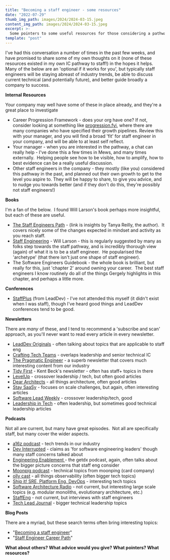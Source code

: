 ```yaml
---
title: "Becoming a staff engineer - some resources"
date: "2022-07-29"
thumb_img_path: images/2024/2024-03-15.jpeg 
content_img_path: images/2024/2024-03-15.jpeg
excerpt: >-
  Some pointers to some useful resources for those considering a pathway into staff engineering.
template: "post"
---
```


I've had this conversation a number of times in the past few weeks, and have promised to share some of my own thoughts on it (none of these resources existed in my own IC pathway to staff!) in the hopes it helps.  Many of the below are an 'optional if it works for you', but typically staff engineers will be staying abreast of industry trends, be able to discuss current technical (and potentially future), and better guide broadly a company to success.

**Internal Resources**

Your company may well have some of these in place already, and they're a great place to investigate

-   Career Progression Framework - does your org have one? If not, consider looking at something like [progression.fyi](https://progression.fyi), where there are many companies who have specified their growth pipelines.  Review this with your manager, and you will find a broad 'fit' for staff engineer in your company, and will be able to at least self reflect.
-   Your manager - when you are interested in the pathway, a chat can really help - I've done this a few times in Mews, and many times externally.  Helping people see how to be visible, how to amplify, how to best evidence can be a really useful discussion.
-   Other staff engineers in the company - they mostly (like you) considered this pathway in the past, and planned out their own growth to get to the level you aspire to.  They will be happy to share, to give you advice, and to nudge you towards better (and if they don't do this, they're possibly not staff engineers!)

**Books**

I'm a fan of the below.  I found Will Larson's book perhaps more insightful, but each of these are useful.

-   [The Staff Engineers Path](https://newsletter.pragmaticengineer.com/p/the-staff-engineers-path) - (link is insights by Tanya Reilly, the author).  It covers nicely some of the changes expected in mindset and activity as you reach staff.
-   [Staff Engineering](https://staffeng.com/) - Will Larson - this is regularly suggested by many as folks step towards the staff pathway, and is incredibly thorough view (again) of what it is to be a staff engineer.  He popularised the 'archetype' (that there isn't just one shape of staff engineer).
-   The Software Engineers Guidebook - the whole book is brilliant, but really for this, just 'chapter 2' around owning your career.  The best staff engineers I know routinely do all of the things Gergely highlights in this chapter, and perhaps a little more. 

**Conferences**

-   [StaffPlus](https://leaddev.com/staffplus-london) (from LeadDev) - I've not attended this myself (it didn't exist when I was staff), though I've heard good things and LeadDev conferences tend to be good.

**Newsletters**

There are *many* of these, and I tend to recommend a 'subscribe and scan' approach, as you'll never want to read every article in every newsletter.

-   [LeadDev Originals](https://www.linkedin.com/newsletters/leaddev-originals-6912062041419616256/) - often talking about topics that are applicable to staff eng
-   [Crafting Tech Teams](https://craftingtechteams.substack.com/subscribe) - overlaps leadership and senior technical IC
-   [The Pragmatic Engineer](https://blog.pragmaticengineer.com/newsletter/) - a superb newsletter that covers much interesting content from our industry
-   [Tidy First](https://tidyfirst.substack.com/subscribe) - Kent Beck's newsletter - often has staff+ topics in there
-   [LevelUp](https://levelup.patkua.com/) - crossover leadership / tech, but often good articles
-   [Dear Architects](https://www.deararchitects.xyz/) - all things architecture, often good articles
-   [Stay SaaSy](https://blog.staysaasy.com/subscribe) - focuses on scale challenges, but again, often interesting articles
-   [Software Lead Weekly](https://softwareleadweekly.com/) - crossover leadership/tech, good
-   [Leadership in Tech](https://newsletter.leadershipintech.com/) - often leadership, but sometimes good technical leadership articles

**Podcasts**

Not all are current, but many have great episodes.  Not all are specifically staff, but many cover the wider aspects.

-   [a16z podcast](https://podcasts.apple.com/gb/podcast/a16z-podcast/id842818711) - tech trends in our industry
-   [Dev Interrupted](https://podcasts.apple.com/gb/podcast/dev-interrupted/id1537003676) - claims as 'for software engineering leaders' though many staff concerns talked about
-   [Engineering Enablement ](https://podcasts.apple.com/gb/podcast/engineering-enablement-by-abi-noda/id1619140476)- the getdx podcast, again, often talks about the bigger picture concerns that staff eng consider
-   [Moonpig podcast](https://podcasts.apple.com/gb/podcast/moonpig-technology-podcast/id1469387549) - technical topics from moonping (card company)
-   [olly cast](https://podcasts.apple.com/gb/podcast/o11ycast/id1399777237) - all things observability (often bigger tech topics)
-   [Ship it! SRE, Platform Eng, DevOps](https://podcasts.apple.com/gb/podcast/ship-it-sre-platform-engineering-devops/id1570698802) - interesting tech topics
-   [Software Architecture Radio](https://podcasts.apple.com/gb/podcast/software-architecture-radio/id1188011537) - not current, but interesting large scale topics (e.g. modular monoliths, evolutionary architecture, etc.)
-   [StaffEng](https://podcasts.apple.com/gb/podcast/staffeng/id1559261829) - not current, but interviews with staff engineers
-   [Tech Lead Journal](https://podcasts.apple.com/gb/podcast/tech-lead-journal/id1523421550) - bigger technical leadership topics

**Blog Posts**

There are a myriad, but these search terms often bring interesting topics:

-   "[Becoming a staff engineer](https://www.google.com/search?q=becoming+staff+engineer&sca_esv=7f485625a55f820f&sxsrf=ACQVn0-hg0MFQ4N_JWaR-HiPXQXkSbsyUg%3A1710495357571&ei=fRb0ZbG_IqDThbIPp5yVUA&ved=0ahUKEwjx8bXh-_WEAxWgaUEAHSdOBQoQ4dUDCBA&uact=5&oq=becoming+staff+engineer&gs_lp=Egxnd3Mtd2l6LXNlcnAiF2JlY29taW5nIHN0YWZmIGVuZ2luZWVyMgUQABiABDILEAAYgAQYigUYhgMyCxAAGIAEGIoFGIYDMgsQABiABBiKBRiGAzILEAAYgAQYigUYhgNIqAlQtgJYtgJwAngAkAEAmAF7oAF7qgEDMC4xuAEDyAEA-AEBmAIDoAKGAcICDhAAGIAEGIoFGIYDGLADmAMAiAYBkAYFkgcDMi4xoAesAw&sclient=gws-wiz-serp)"
-   "[Staff Engineer Career Path](https://www.google.com/search?q=Staff+Engineer+Career+Path&sca_esv=7f485625a55f820f&sxsrf=ACQVn0_hSmhudtuXQpuiJEi_F86hbV1FHw%3A1710495360740&ei=gBb0ZePtLOrOhbIPwtS64AI&ved=0ahUKEwjjrffi-_WEAxVqZ0EAHUKqDiwQ4dUDCBA&uact=5&oq=Staff+Engineer+Career+Path&gs_lp=Egxnd3Mtd2l6LXNlcnAiGlN0YWZmIEVuZ2luZWVyIENhcmVlciBQYXRoMgUQABiABDIGEAAYFhgeMgYQABgWGB4yCxAAGIAEGIoFGIYDMgsQABiABBiKBRiGAzILEAAYgAQYigUYhgMyCxAAGIAEGIoFGIYDSI8kUIAFWM8icAF4AZABAJgBfKAB9hKqAQQxNy45uAEDyAEA-AEBmAIboALKE8ICChAAGEcY1gQYsAPCAgQQIxgnwgIKECMYgAQYigUYJ8ICChAAGIAEGIoFGEPCAgsQABiABBiKBRiRAsICERAuGIMBGMcBGLEDGNEDGIAEwgIKEAAYgAQYFBiHAsICChAuGIAEGIoFGEPCAgsQLhiABBiKBRiRAsICCBAAGBYYHhgPwgIKEAAYFhgeGA8YCpgDAIgGAZAGCJIHBDE4LjmgB_W2AQ&sclient=gws-wiz-serp)"

**What about others? What advice would you give? What pointers? What resources?**